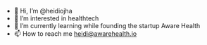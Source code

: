 - 👋 Hi, I’m @heidiojha
- 👀 I’m interested in healthtech
- 🌱 I’m currently learning while founding the startup Aware Health
- 📫 How to reach me heidi@awarehealth.io

<!---
heidiojha/heidiojha is a ✨ special ✨ repository because its `README.md` (this file) appears on your GitHub profile.
You can click the Preview link to take a look at your changes.
--->

